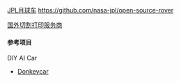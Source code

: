 [JPL月球车](https://opensourcerover.jpl.nasa.gov/#!/home)
https://github.com/nasa-jpl/open-source-rover

[国外切割打印服务商](https://www.sculpteo.com/en/)


#### 参考项目

DIY AI Car  
- [Donkeycar](https://www.donkeycar.com/)  

